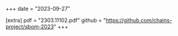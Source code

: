 +++
date = "2023-09-27"


[extra]
pdf = "2303.11102.pdf"
github = "https://github.com/chains-project/sbom-2023"
+++
